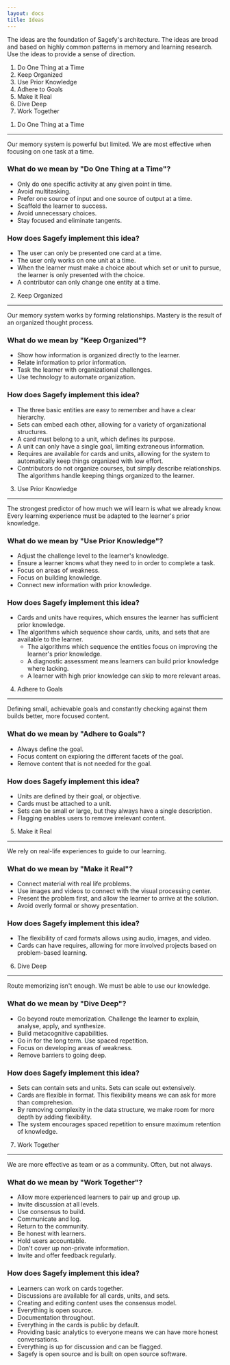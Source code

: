 ```yaml
---
layout: docs
title: Ideas
---
```


The ideas are the foundation of Sagefy's architecture. The ideas are broad and based on highly common patterns in memory and learning research. Use the ideas to provide a sense of direction.

1. Do One Thing at a Time
2. Keep Organized
3. Use Prior Knowledge
4. Adhere to Goals
5. Make it Real
6. Dive Deep
7. Work Together

1) Do One Thing at a Time
-------------------------

Our memory system is powerful but limited. We are most effective when focusing on one task at a time.

### What do we mean by "Do One Thing at a Time"?

- Only do one specific activity at any given point in time.
- Avoid multitasking.
- Prefer one source of input and one source of output at a time.
- Scaffold the learner to success.
- Avoid unnecessary choices.
- Stay focused and eliminate tangents.

### How does Sagefy implement this idea?

- The user can only be presented one card at a time.
- The user only works on one unit at a time.
- When the learner must make a choice about which set or unit to pursue, the learner is only presented with the choice.
- A contributor can only change one entity at a time.

2) Keep Organized
-----------------

Our memory system works by forming relationships. Mastery is the result of an organized thought process.

### What do we mean by "Keep Organized"?

- Show how information is organized directly to the learner.
- Relate information to prior information.
- Task the learner with organizational challenges.
- Use technology to automate organization.

### How does Sagefy implement this idea?

- The three basic entities are easy to remember and have a clear hierarchy.
- Sets can embed each other, allowing for a variety of organizational structures.
- A card must belong to a unit, which defines its purpose.
- A unit can only have a single goal, limiting extraneous information.
- Requires are available for cards and units, allowing for the system to automatically keep things organized with low effort.
- Contributors do not organize courses, but simply describe relationships. The algorithms handle keeping things organized to the learner.

3) Use Prior Knowledge
----------------------

The strongest predictor of how much we will learn is what we already know. Every learning experience must be adapted to the learner's prior knowledge.

### What do we mean by "Use Prior Knowledge"?

- Adjust the challenge level to the learner's knowledge.
- Ensure a learner knows what they need to in order to complete a task.
- Focus on areas of weakness.
- Focus on building knowledge.
- Connect new information with prior knowledge.

### How does Sagefy implement this idea?

- Cards and units have requires, which ensures the learner has sufficient prior knowledge.
- The algorithms which sequence show cards, units, and sets that are available to the learner.
    - The algorithms which sequence the entities focus on improving the learner's prior knowledge.
    - A diagnostic assessment means learners can build prior knowledge where lacking.
    - A learner with high prior knowledge can skip to more relevant areas.

4) Adhere to Goals
------------------

Defining small, achievable goals and constantly checking against them builds better, more focused content.

### What do we mean by "Adhere to Goals"?

- Always define the goal.
- Focus content on exploring the different facets of the goal.
- Remove content that is not needed for the goal.

### How does Sagefy implement this idea?

- Units are defined by their goal, or objective.
- Cards must be attached to a unit.
- Sets can be small or large, but they always have a single description.
- Flagging enables users to remove irrelevant content.

5) Make it Real
---------------

We rely on real-life experiences to guide to our learning.

### What do we mean by "Make it Real"?

- Connect material with real life problems.
- Use images and videos to connect with the visual processing center.
- Present the problem first, and allow the learner to arrive at the solution.
- Avoid overly formal or showy presentation.

### How does Sagefy implement this idea?

- The flexibility of card formats allows using audio, images, and video.
- Cards can have requires, allowing for more involved projects based on problem-based learning.

6) Dive Deep
------------

Route memorizing isn't enough. We must be able to use our knowledge.

### What do we mean by "Dive Deep"?

- Go beyond route memorization. Challenge the learner to explain, analyse, apply, and synthesize.
- Build metacognitive capabilities.
- Go in for the long term. Use spaced repetition.
- Focus on developing areas of weakness.
- Remove barriers to going deep.

### How does Sagefy implement this idea?

- Sets can contain sets and units. Sets can scale out extensively.
- Cards are flexible in format. This flexibility means we can ask for more than comprehesion.
- By removing complexity in the data structure, we make room for more depth by adding flexibility.
- The system encourages spaced repetition to ensure maximum retention of knowledge.

7) Work Together
----------------

We are more effective as team or as a community. Often, but not always.

### What do we mean by "Work Together"?

- Allow more experienced learners to pair up and group up.
- Invite discussion at all levels.
- Use consensus to build.
- Communicate and log.
- Return to the community.
- Be honest with learners.
- Hold users accountable.
- Don't cover up non-private information.
- Invite and offer feedback regularly.

### How does Sagefy implement this idea?

- Learners can work on cards together.
- Discussions are available for all cards, units, and sets.
- Creating and editing content uses the consensus model.
- Everything is open source.
- Documentation throughout.
- Everything in the cards is public by default.
- Providing basic analytics to everyone means we can have more honest conversations.
- Everything is up for discussion and can be flagged.
- Sagefy is open source and is built on open source software.
